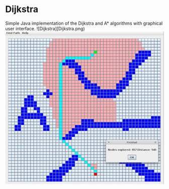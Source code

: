 # Dijkstra
Simple Java implementation of the Dijkstra and A* algorithms with graphical user interface.
![Dijkstra][Dijkstra.png)
![astar](Astar.png)
